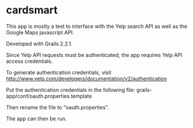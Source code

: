 cardsmart
=========
This app  is mostly a test to interface with the Yelp search API as well as the Google Maps javascript API.

Developed with Grails 2.2.1.

Since Yelp API requests must be authenticated, the app requires Yelp API access credentials.

To generate authentication credentials, visit http://www.yelp.com/developers/documentation/v2/authentication

Put the authentication credentials in the following file:
grails-app/conf/oauth.properties.template

Then rename the file to "oauth.properties".

The app can then be run.
